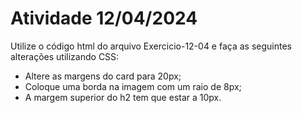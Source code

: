 # Atividade 12/04/2024

Utilize o código html do arquivo Exercicio-12-04 e faça as seguintes alterações utilizando CSS:
 * Altere as margens do card para 20px;
 * Coloque uma borda na imagem com um raio de 8px;
 * A margem superior do h2 tem que estar a 10px.